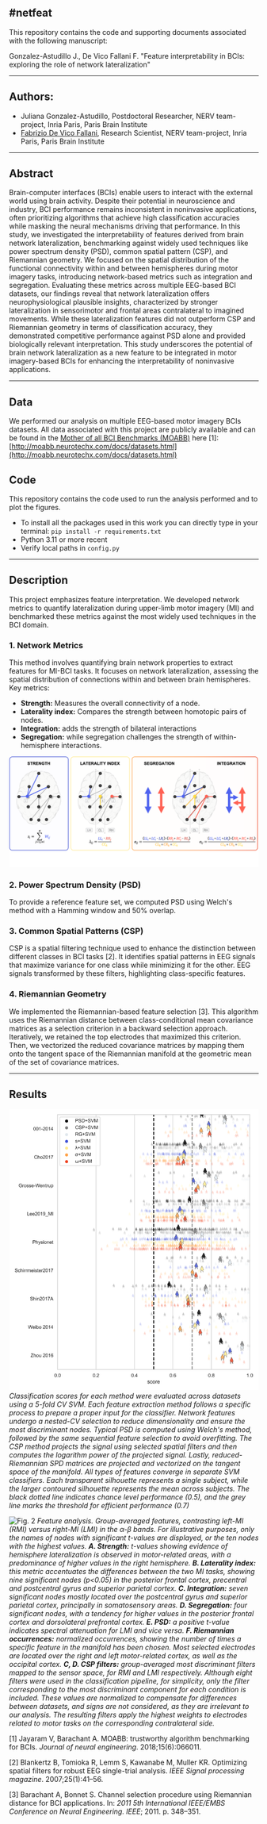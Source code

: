 #netfeat
---
This repository contains the code and supporting documents associated with the following manuscript:

Gonzalez-Astudillo J., De Vico Fallani F. "Feature interpretability in BCIs: exploring the role of network lateralization"

---
## Authors:
* Juliana Gonzalez-Astudillo, Postdoctoral Researcher, NERV team-project, Inria Paris, Paris Brain Institute
* [Fabrizio De Vico Fallani](https://sites.google.com/site/devicofallanifabrizio/), Research Scientist, NERV team-project, Inria Paris, Paris Brain Institute


---
## Abstract
Brain-computer interfaces (BCIs) enable users to interact with the external world using brain activity. 
Despite their potential in neuroscience and industry, BCI performance remains inconsistent in noninvasive applications, often prioritizing algorithms that achieve high classification accuracies while masking the neural mechanisms driving that performance. 
In this study, we investigated the interpretability of features derived from brain network lateralization, benchmarking against widely used techniques like power spectrum density (PSD), common spatial pattern (CSP), and Riemannian geometry. 
We focused on the spatial distribution of the functional connectivity within and between hemispheres during motor imagery tasks, introducing network-based metrics such as integration and segregation. 
Evaluating these metrics across multiple EEG-based BCI datasets, our findings reveal that network lateralization offers neurophysiological plausible insights, characterized by stronger lateralization in sensorimotor and frontal areas contralateral to imagined movements. 
While these lateralization features did not outperform CSP and Riemannian geometry in terms of classification accuracy, they demonstrated competitive performance against PSD alone and provided biologically relevant interpretation. 
This study underscores the potential of brain network lateralization as a new feature to be integrated in motor imagery-based BCIs for enhancing the interpretability of noninvasive applications.


---
## Data
We performed our analysis on multiple EEG-based motor imagery BCIs datasets. 
All data associated with this project are publicly available and can be found in the [Mother of all BCI Benchmarks (MOABB)](http://moabb.neurotechx.com/docs/index.html) here [1]:
[http://moabb.neurotechx.com/docs/datasets.html](http://moabb.neurotechx.com/docs/datasets.html)


## Code
This repository contains the code used to run the analysis performed and to plot the figures.
- To install all the packages used in this work you can directly type in your terminal:
`pip install -r requirements.txt`
- Python 3.11 or more recent
- Verify local paths in `config.py`


---
## Description
This project emphasizes feature interpretation. 
We developed network metrics to quantify lateralization during upper-limb motor imagery (MI) and benchmarked these metrics against the most widely used techniques in the BCI domain.

### 1. Network Metrics
This method involves quantifying brain network properties to extract features for MI-BCI tasks. It focuses on network lateralization, assessing the spatial distribution of connections within and between brain hemispheres.
Key metrics:
- **Strength:** Measures the overall connectivity of a node.
- **Laterality index:** Compares the strength between homotopic pairs of nodes.
- **Integration:** adds the strength of bilateral interactions
- **Segregation:** while segregation challenges the strength of within-hemisphere interactions.

![Fig. 1](./figures/lat_properties.png)

### 2. Power Spectrum Density (PSD)
To provide a reference feature set, we computed PSD using Welch's method with a Hamming window and 50% overlap. 

### 3. Common Spatial Patterns (CSP)
CSP is a spatial filtering technique used to enhance the distinction between different classes in BCI tasks [2]. 
It identifies spatial patterns in EEG signals that maximize variance for one class while minimizing it for the other.
EEG signals transformed by these filters, highlighting class-specific features.

### 4. Riemannian Geometry
We implemented the Riemannian-based feature selection [3]. 
This algorithm uses the Riemannian distance between class-conditional mean covariance matrices as a selection criterion in a backward selection approach. 
Iteratively, we retained the top electrodes that maximized this criterion.
Then, we vectorized the reduced covariance matrices by mapping them onto the tangent space of the Riemannian manifold at the geometric mean of the set of covariance matrices.

---
## Results

![Fig. 2](./figures/classif_acc.png)
*Classification scores for each method were evaluated across datasets using a 5-fold CV SVM. 
Each feature extraction method follows a specific process to prepare a proper input for the classifier.
Network features undergo a nested-CV selection to reduce dimensionality and ensure the most discriminant nodes. 
Typical PSD is computed using Welch's method, followed by the same sequential feature selection to avoid overfitting. 
The CSP method projects the signal using selected spatial filters and then computes the logarithm power of the projected signal. 
Lastly, reduced-Riemannian SPD matrices are projected and vectorized on the tangent space of the manifold. 
All types of features converge in separate SVM classifiers. 
Each transparent silhouette represents a single subject, while the larger contoured silhouette represents the mean across subjects.
The black dotted line indicates chance level performance (0.5), and the grey line marks the threshold for efficient performance (0.7)*


![Fig. 2](./figures/feature_analysis.png)
*Feature analysis.
Group-averaged features, contrasting left-MI (_RMI_) versus right-MI (_LMI_) in the &alpha;-&beta; bands.
For illustrative purposes, only the names of nodes with significant _t_-values are displayed, or the ten nodes with the highest values.
**A. Strength:** _t_-values showing evidence of hemisphere lateralization is observed in motor-related areas, with a predominance of higher values in the right hemisphere. 
**B. Laterality index:** this metric accentuates the differences between the two MI tasks, showing nine significant nodes (_p<0.05_) in the posterior frontal cortex, precentral and postcentral gyrus and superior parietal cortex.
**C. Integration:** seven significant nodes mostly located over the postcentral gyrus and superior parietal cortex, principally in somatosensory areas.
**D. Segregation:** four significant nodes, with a tendency for higher values in the posterior frontal cortex and dorsolateral prefrontal cortex.
**E. PSD:** a positive _t_-value indicates spectral attenuation for LMI and vice versa.
**F. Riemannian occurrences:** normalized occurrences, showing the number of times a specific feature in the manifold has been chosen. 
Most selected electrodes are located over the right and left motor-related cortex, as well as the occipital cortex.
**C, D. CSP filters:** group-averaged most discriminant filters mapped to the sensor space, for RMI and LMI respectively. 
Although eight filters were used in the classification pipeline, for simplicity, only the filter corresponding to the most discriminant component for each condition is included. 
These values are normalized to compensate for differences between datasets, and signs are not considered, as they are irrelevant to our analysis. 
The resulting filters apply the highest weights to electrodes related to motor tasks on the corresponding contralateral side.*



[1] Jayaram V, Barachant A. MOABB: trustworthy algorithm benchmarking for BCIs. _Journal of neural engineering_. 2018;15(6):066011.

[2] Blankertz B, Tomioka R, Lemm S, Kawanabe M, Muller KR. Optimizing spatial filters for robust EEG single-trial analysis. _IEEE Signal processing magazine_. 2007;25(1):41–56.

[3] Barachant A, Bonnet S. Channel selection procedure using Riemannian distance for BCI applications. In: _2011 5th International IEEE/EMBS Conference on Neural Engineering. IEEE_; 2011. p. 348–351.